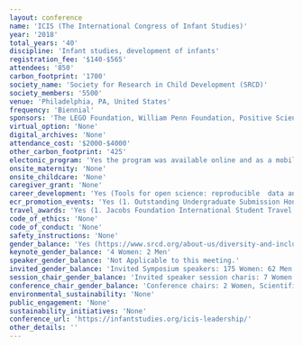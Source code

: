 ```yaml
---
layout: conference 
name: 'ICIS (The International Congress of Infant Studies)'
year: '2018'
total_years: '40'
discipline: 'Infant studies, development of infants'
registration_fee: '$140-$565'
attendees: '850'
carbon_footprint: '1700'
society_name: 'Society for Research in Child Development (SRCD)'
society_members: '5500'
venue: 'Philadelphia, PA, United States'
frequency: 'Biennial'
sponsors: 'The LEGO Foundation, William Penn Foundation, Positive Science, The Bezos Family Foundation, Brain Products, Jacobs Foundation, National Science Foundation, National Institute  of Child Health and  Human Development  (NICHD), Wiley publishing'
virtual_option: 'None'
digital_archives: 'None'
attendance_cost: '$2000-$4000'
other_carbon_footprint: '425'
electonic_program: 'Yes the program was available online and as a mobile phone App.'
onsite_maternity: 'None'
onsite_childcare: 'None'
caregiver_grant: 'None'
career_development: 'Yes (Tools for open science: reproducible  data analysis and paper writing in R)'
ecr_promotion_events: 'Yes (1. Outstanding Undergraduate Submission Honorable Mention  2. Distinguished Early Career Contribution Award  3. Infancy Early Career Researcher Award  4. Outstanding Dissertation Award)'
travel_awards: 'Yes (1. Jacobs Foundation International Student Travel Award  2. ICIS Graduate Student Travel Award (The award consists of $550USD that can be used toward travel, accommodation or registration.)  3. NSF/NICHD Undergrad Travel Awards)'
code_of_ethics: 'None'
code_of_conduct: 'None'
safety_instructions: 'None'
gender_balance: 'Yes (https://www.srcd.org/about-us/diversity-and-inclusion)'
keynote_gender_balance: '4 Women: 2 Men'
speaker_gender_balance: 'Not Applicable to this meeting.'
invited_gender_balance: 'Invited Symposium speakers: 175 Women: 62 Men'
session_chair_gender_balance: 'Invited speaker session charis: 7 Women'
conference_chair_gender_balance: 'Conference chairs: 2 Women, Scientific program committee: 4 Women'
environmental_sustainability: 'None'
public_engagement: 'None'
sustainability_initiatives: 'None'
conference_url: 'https://infantstudies.org/icis-leadership/'
other_details: ''
---
```

